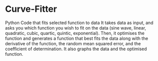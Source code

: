 # Curve-Fitter
Python Code that fits selected function to data
It takes data as input, and asks you which function you wish to fit on the data (sine wave, linear, quadratic, cubic, quartic, quintic, exponential). 
Then, it optimises the function and generates a function that best fits the data along with the derivative of the function, the random mean squared 
error, and the coefficient of determination. It also graphs the data and the optimised function.
